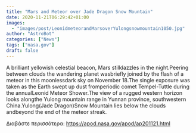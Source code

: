```yaml
---
title: "Mars and Meteor over Jade Dragon Snow Mountain"
date: 2020-11-21T06:29:42+01:00
images:
  - "images/post/LeonidmeteorandMarsoverYulongsnowmountain1050.jpg"
author: "AstroBot"
categories: ["News"]
tags: ["nasa.gov"]
draft: false
---
```


A brilliant yellowish celestial beacon, Mars stilldazzles in the night.Peering between clouds the wandering planet wasbriefly joined by the flash of a meteor in this moonlessdark sky on November 18.The single exposure was taken as the Earth swept up dust fromperiodic comet Tempel-Tuttle during the annualLeonid Meteor Shower.The view of a rugged western horizon looks alongthe Yulong mountain range in Yunnan province, southwestern China.Yulong(Jade Dragon)Snow Mountain lies below the clouds andbeyond the end of the meteor streak.

Διαβάστε περισσότερα: https://apod.nasa.gov/apod/ap201121.html
